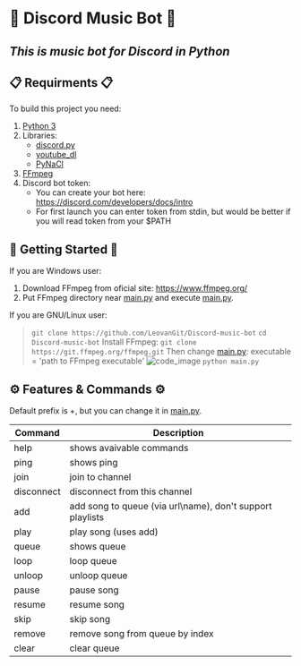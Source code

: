 # 🤘 Discord Music Bot 🤘
## _This is music bot for Discord in Python_
## 📋 Requirments 📋
To build this project you need:
1) [Python 3](https://www.python.org/downloads/)
2) Libraries:
    * [discord.py](https://pypi.org/project/discord.py/)
    * [youtube_dl](https://www.google.com/search?q=readme+md&oq=readme+md&aqs=chrome.0.0j0i20i263l2j0l7.2009j0j7&sourceid=chrome&ie=UTF-8)
    * [PyNaCl](https://pypi.org/project/PyNaCl/)
3) [FFmpeg](https://www.ffmpeg.org/)
4) Discord bot token:
    * You can create your bot here: https://discord.com/developers/docs/intro
    * For first launch you can enter token from stdin, but would be better if you will read token from your $PATH
## 🚀 Getting Started 🚀
If you are Windows user:
1) Download FFmpeg from oficial site: https://www.ffmpeg.org/
2) Put FFmpeg directory near [main.py](https://github.com/LeovanGit/Discord-music-bot/blob/master/main.py) and execute [main.py](https://github.com/LeovanGit/Discord-music-bot/blob/master/main.py).

If you are GNU/Linux user:
>```git clone https://github.com/LeovanGit/Discord-music-bot```
```cd Discord-music-bot```
Install FFmpeg:
```git clone https://git.ffmpeg.org/ffmpeg.git```
Then change [main.py](https://github.com/LeovanGit/Discord-music-bot/blob/master/main.py): executable = 'path to FFmpeg executable'
![code_image](123.png)
```python main.py```

## ⚙ Features & Commands ⚙
Default prefix is +, but you can change it in [main.py](https://github.com/LeovanGit/Discord-music-bot/blob/master/main.py).

| Command | Description |
| ------ | ------ |
| help | shows avaivable commands |
| ping | shows ping |
| join | join to channel |
| disconnect | disconnect from this channel |
| add | add song to queue (via url\name), don't support playlists  |
| play | play song (uses add) |
| queue | shows queue |
| loop | loop queue |
| unloop | unloop queue |
| pause | pause song |
| resume | resume song |
| skip | skip song |
| remove | remove song from queue by index |
| clear | clear queue |
